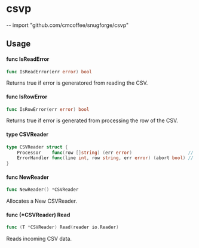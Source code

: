# csvp
--
    import "github.com/cmcoffee/snugforge/csvp"


## Usage

#### func  IsReadError

```go
func IsReadError(err error) bool
```
Returns true if error is generatored from reading the CSV.

#### func  IsRowError

```go
func IsRowError(err error) bool
```
Returns true if error is generated from processing the row of the CSV.

#### type CSVReader

```go
type CSVReader struct {
	Processor    func(row []string) (err error)                     // Callback funcction for each row read.
	ErrorHandler func(line int, row string, err error) (abort bool) // ErrorHandler when problem reading CSV or processing CSV.
}
```


#### func  NewReader

```go
func NewReader() *CSVReader
```
Allocates a New CSVReader.

#### func (*CSVReader) Read

```go
func (T *CSVReader) Read(reader io.Reader)
```
Reads incoming CSV data.
